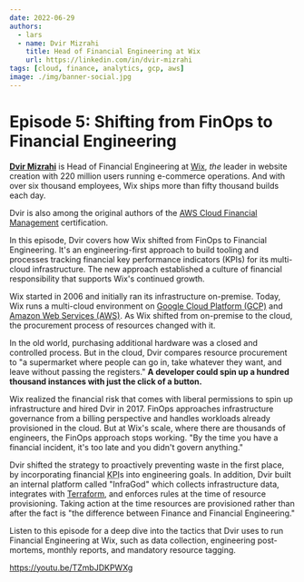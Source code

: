 ```yaml
---
date: 2022-06-29
authors:
  - lars
  - name: Dvir Mizrahi
    title: Head of Financial Engineering at Wix
    url: https://linkedin.com/in/dvir-mizrahi
tags: [cloud, finance, analytics, gcp, aws]
image: ./img/banner-social.jpg
---
```


# Episode 5: Shifting from FinOps to Financial Engineering

[**Dvir Mizrahi**](https://linkedin.com/in/dvir-mizrahi) is Head of Financial Engineering at [Wix](https://wix.com), _the_ leader in website creation with 220 million users running e-commerce operations. And with over six thousand employees, Wix ships more than fifty thousand builds each day.

Dvir is also among the original authors of the [AWS Cloud Financial Management](https://aws.amazon.com/blogs/training-and-certification/tag/aws-cloud-financial-management) certification.

In this episode, Dvir covers how Wix shifted from FinOps to Financial Engineering. It's an engineering-first approach to build tooling and processes tracking financial key performance indicators (KPIs) for its multi-cloud infrastructure. The new approach established a culture of financial responsibility that supports Wix's continued growth.

Wix started in 2006 and initially ran its infrastructure on-premise. Today, Wix runs a multi-cloud environment on [Google Cloud Platform (GCP)](https://cloud.google.com) and [Amazon Web Services (AWS)](https://aws.amazon.com). As Wix shifted from on-premise to the cloud, the procurement process of resources changed with it.

In the old world, purchasing additional hardware was a closed and controlled process. But in the cloud, Dvir compares resource procurement to "a supermarket where people can go in, take whatever they want, and leave without passing the registers." **A developer could spin up a hundred thousand instances with just the click of a button.**

Wix realized the financial risk that comes with liberal permissions to spin up infrastructure and hired Dvir in 2017. FinOps approaches infrastructure governance from a billing perspective and handles workloads already provisioned in the cloud. But at Wix's scale, where there are thousands of engineers, the FinOps approach stops working. "By the time you have a financial incident, it's too late and you didn't govern anything."

Dvir shifted the strategy to proactively preventing waste in the first place, by incorporating financial <abbr title="key performance indicator">KPI</abbr>s into engineering goals. In addition, Dvir built an internal platform called "InfraGod" which collects infrastructure data, integrates with [Terraform](https://terraform.io), and enforces rules at the time of resource provisioning. Taking action at the time resources are provisioned rather than after the fact is "the difference between Finance and Financial Engineering."

Listen to this episode for a deep dive into the tactics that Dvir uses to run Financial Engineering at Wix, such as data collection, engineering post-mortems, monthly reports, and mandatory resource tagging.

https://youtu.be/TZmbJDKPWXg
